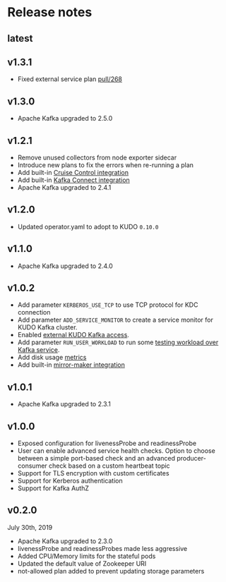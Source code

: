 # Release notes 

## latest

## v1.3.1

- Fixed external service plan [pull/268](https://github.com/kudobuilder/operators/pull/268)

## v1.3.0

- Apache Kafka upgraded to 2.5.0

## v1.2.1

- Remove unused collectors from node exporter sidecar
- Introduce new plans to fix the errors when re-running a plan
- Add built-in [Cruise Control integration](./cruise-control.md)
- Add built-in [Kafka Connect integration](./kafka-connect.md)
- Apache Kafka upgraded to 2.4.1

## v1.2.0

- Updated operator.yaml to adopt to KUDO `0.10.0`

## v1.1.0

- Apache Kafka upgraded to 2.4.0

## v1.0.2

- Add parameter `KERBEROS_USE_TCP` to use TCP protocol for KDC connection
- Add parameter `ADD_SERVICE_MONITOR` to create a service monitor for KUDO Kafka cluster.
- Enabled [external KUDO Kafka access](./external-access.md).
- Add parameter `RUN_USER_WORKLOAD` to run some [testing workload over Kafka service](./kudo-kafka-runbook.md).
- Add disk usage [metrics](./monitoring.md)
- Add built-in [mirror-maker integration](./mirrormaker.md)

## v1.0.1

- Apache Kafka upgraded to 2.3.1

## v1.0.0

- Exposed configuration for livenessProbe and readinessProbe
- User can enable advanced service health checks. Option to choose between a simple port-based check and an advanced producer-consumer check based on a custom heartbeat topic
- Support for TLS encryption with custom certificates
- Support for Kerberos authentication
- Support for Kafka AuthZ

## v0.2.0 
July 30th, 2019

- Apache Kafka upgraded to 2.3.0
- livenessProbe and readinessProbes made less aggressive
- Added CPU/Memory limits for the stateful pods
- Updated the default value of Zookeeper URI
- not-allowed plan added to prevent updating storage parameters
